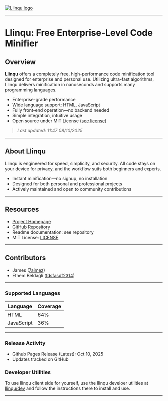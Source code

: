 [![Llinqu logo](https://github.com/user-attachments/assets/cc1e5dcd-8123-40cc-b7b3-67324cf24f12)](https://github.com/llinqu/llinqu)

---

# Llinqu: Free Enterprise-Level Code Minifier

## Overview

**Llinqu** offers a completely free, high-performance code minification tool designed for enterprise and personal use. Utilizing ultra-fast algorithms, Llinqu delivers minification in nanoseconds and supports many programming languages.

- Enterprise-grade performance
- Wide language support: HTML, JavaScript
- Fully front-end operation—no backend needed
- Simple integration, intuitive usage
- Open source under MIT License ([see license](LICENSE))

> *Last updated: 11:47 08/10/2025*

---

## About Llinqu

Llinqu is engineered for speed, simplicity, and security. All code stays on your device for privacy, and the workflow suits both beginners and experts.

- Instant minification—no signup, no installation
- Designed for both personal and professional projects
- Actively maintained and open to community contributions

---

## Resources

- [Project Homepage](https://llinqu.pages.dev)
- [GitHub Repository](https://github.com/llinqu/llinqu)
- Readme documentation: see repository
- MIT License: [LICENSE](LICENSE)

---

## Contributors

- James ([7aimez](https://github.com/7aimez))
- Ethem Beldagli ([fdsfasdf2314](https://github.com/fdsfasdf2314))

---

### Supported Languages

| Language   | Coverage  |
|------------|-----------|
| HTML       | 64%       |
| JavaScript | 36%       |

---

### Release Activity

- Github Pages Release (Latest): Oct 10, 2025
- Updates tracked on GitHub


### Developer Utilities

To use llinqu client side for yourself, use the llinqu develoer utilities at [llinqu/dev](https://github.com/llinqu/dev) and follow the instructions there to install and use.

---

[^1]: All information is from the official GitHub repository & documentation for Llinqu.
